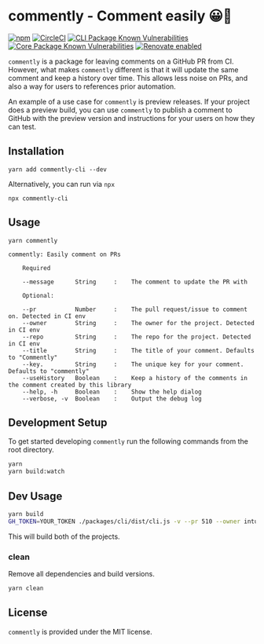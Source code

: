 # commently - Comment easily 😀💬

[![npm](https://img.shields.io/npm/v/commently.svg)](https://www.npmjs.com/package/commently)
[![CircleCI](https://circleci.com/gh/intuit/commently/tree/master.svg?style=shield)](https://circleci.com/gh/intuit/commently/tree/master)
[![CLI Package Known Vulnerabilities](https://snyk.io/test/github/intuit/commently/badge.svg?targetFile=packages%2Fcli%2Fpackage.json)](https://snyk.io/test/github/intuit/commently?targetFile=packages%2Fcli%2Fpackage.json)
[![Core Package Known Vulnerabilities](https://snyk.io/test/github/intuit/commently/badge.svg?targetFile=packages%2Fcore%2Fpackage.json)](https://snyk.io/test/github/intuit/commently?targetFile=packages%2Fcore%2Fpackage.json)
[![Renovate enabled](https://img.shields.io/badge/renovate-enabled-brightgreen.svg)](https://renovatebot.com/)

`commently` is a package for leaving comments on a GitHub PR from CI. However, what makes `commently` different is that it will update the same comment and keep a history over time. This allows less noise on PRs, and also a way for users to references prior automation.

An example of a use case for `commently` is preview releases. If your project does a preview build, you can use `commently` to publish a comment to GitHub with the preview version and instructions for your users on how they can test.

## Installation

```
yarn add commently-cli --dev
```

Alternatively, you can run via `npx`

```
npx commently-cli
```

## Usage

```
yarn commently

commently: Easily comment on PRs

    Required

    --message      String     :    The comment to update the PR with

    Optional:

    --pr           Number     :    The pull request/issue to comment on. Detected in CI env
    --owner        String     :    The owner for the project. Detected in CI env
    --repo         String     :    The repo for the project. Detected in CI env
    --title        String     :    The title of your comment. Defaults to "Commently"
    --key.         String     :    The unique key for your comment. Defaults to "commently"
    --useHistory   Boolean    :    Keep a history of the comments in the comment created by this library
    --help, -h     Boolean    :    Show the help dialog
    --verbose, -v  Boolean    :    Output the debug log
```

## Development Setup

To get started developing `commently` run the following commands from the root directory.

```sh
yarn
yarn build:watch
```

## Dev Usage

```sh
yarn build
GH_TOKEN=YOUR_TOKEN ./packages/cli/dist/cli.js -v --pr 510 --owner intuit --repo commently --message "Test this"
```

This will build both of the projects.

### clean

Remove all dependencies and build versions.

```sh
yarn clean
```

## License

`commently` is provided under the MIT license.
